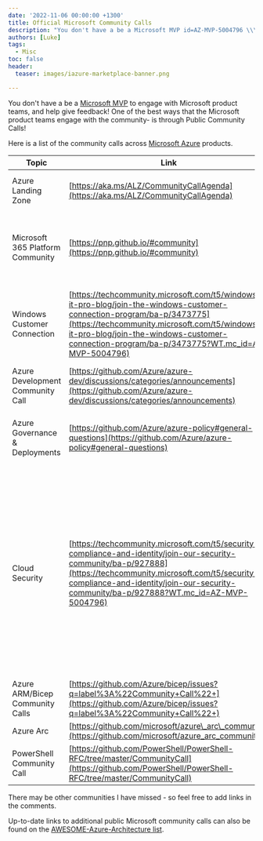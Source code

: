 ```yaml
---
date: '2022-11-06 00:00:00 +1300'
title: Official Microsoft Community Calls
description: "You don't have a be a Microsoft MVP id=AZ-MVP-5004796 \\\"Microsoft MVP\\\" to engage with Microsoft product teams, and help ..."
authors: [Luke]
tags:
  - Misc
toc: false
header:
  teaser: images/iazure-marketplace-banner.png

---
```

You don't have a be a [Microsoft MVP](https://mvp.microsoft.com/?WT.mc_id=AZ-MVP-5004796 "Microsoft MVP") to engage with Microsoft product teams, and help give feedback! One of the best ways that the Microsoft product teams engage with the community- is through Public Community Calls!

Here is a list of the community calls across [Microsoft Azure](https://azure.microsoft.com/en-us/?WT.mc_id=AZ-MVP-5004796 "Microsoft Azure") products.

| Topic                            | Link                                                                                                                                                                                                                                                                                    | Notes                                                                                                                                                                                                                              |
| -------------------------------- | --------------------------------------------------------------------------------------------------------------------------------------------------------------------------------------------------------------------------------------------------------------------------------------- | ---------------------------------------------------------------------------------------------------------------------------------------------------------------------------------------------------------------------------------- |
| Azure Landing Zone               | [https://aka.ms/ALZ/CommunityCallAgenda](https://aka.ms/ALZ/CommunityCallAgenda)                                                                                                                                                                                                        | Azure Landing Zones news roundup and updates                                                                                                                                                                                       |
| Microsoft 365 Platform Community | [https://pnp.github.io/#community](https://pnp.github.io/#community)                                                                                                                                                                                                 | Not specifically Azure related, but related more to the M365/Modern workspace.                                                                                                                                                     |
| Windows Customer Connection      | [https://techcommunity.microsoft.com/t5/windows-it-pro-blog/join-the-windows-customer-connection-program/ba-p/3473775](https://techcommunity.microsoft.com/t5/windows-it-pro-blog/join-the-windows-customer-connection-program/ba-p/3473775?WT.mc_id=AZ-MVP-5004796) | Not specifically Azure related, but related more to the Windows OS (Operating System)                                                                                                                                              |
| Azure Development Community Call      | [https://github.com/Azure/azure-dev/discussions/categories/announcements](https://github.com/Azure/azure-dev/discussions/categories/announcements) | Azure Developers Community Call              |
| Azure Governance & Deployments   | [https://github.com/Azure/azure-policy#general-questions](https://github.com/Azure/azure-policy#general-questions)                                                                                                                                                   | Same as the ARM/Bicep community call. Also features Azure Policy.                                                                                                                                                                  |
| Cloud Security                   | [https://techcommunity.microsoft.com/t5/security-compliance-and-identity/join-our-security-community/ba-p/927888](https://techcommunity.microsoft.com/t5/security-compliance-and-identity/join-our-security-community/ba-p/927888?WT.mc_id=AZ-MVP-5004796)           | This is a 'Private' community. Meaning that feedback for Cloud security products (Defender, Sentinel etc) is under NDA (Non-Disclosure Agreement). A great community to get early feedback and testing, to help the products grow. |
| Azure ARM/Bicep Community Calls  | [https://github.com/Azure/bicep/issues?q=label%3A%22Community+Call%22+](https://github.com/Azure/bicep/issues?q=label%3A%22Community+Call%22+)                                                                                                                       |                                                                                                                                                                                                                                    |
| Azure Arc                        | [https://github.com/microsoft/azure\_arc\_community](https://github.com/microsoft/azure_arc_community)                                                                                                                                                             |                                                                                                                                                                                                                                    |
| PowerShell Community Call        | [https://github.com/PowerShell/PowerShell-RFC/tree/master/CommunityCall](https://github.com/PowerShell/PowerShell-RFC/tree/master/CommunityCall)                                                                                                                                                                                                                   |                                                                                                                                       |

There may be other communities I have missed - so feel free to add links in the comments.

Up-to-date links to additional public Microsoft community calls can also be found on the [AWESOME-Azure-Architecture list](https://aka.ms/AwesomeAzureArchitecture "AWESOME-Azure-Architecture").
